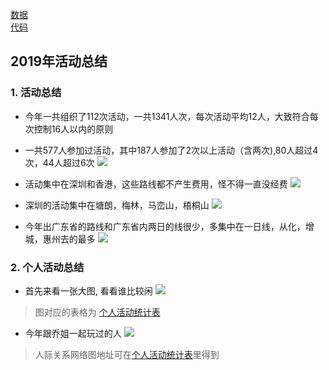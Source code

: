 [数据](https://github.com/HikingEveryWeek/Activities/blob/master/Summay_2019/Data/2019_activities.xlsx)  
[代码](https://github.com/HikingEveryWeek/Activities/blob/master/Summay_2019/Report.r)  
## 2019年活动总结
### 1. 活动总结
* 今年一共组织了112次活动，一共1341人次，每次活动平均12人，大致符合每次控制16人以内的原则
* 一共577人参加过活动，其中187人参加了2次以上活动（含两次),80人超过4次，44人超过6次
![](https://github.com/HikingEveryWeek/Activities/blob/master/Summay_2019/Figure/Summary.jpeg)

* 活动集中在深圳和香港，这些路线都不产生费用，怪不得一直没经费
![](https://github.com/HikingEveryWeek/Activities/blob/master/Summay_2019/Figure/region.jpeg)
* 深圳的活动集中在塘朗，梅林，马峦山，梧桐山
![](https://github.com/HikingEveryWeek/Activities/blob/master/Summay_2019/Figure/subregion.jpeg)

* 今年出广东省的路线和广东省内两日的线很少，多集中在一日线，从化，增城，惠州去的最多
![](https://github.com/HikingEveryWeek/Activities/blob/master/Summay_2019/Figure/remote.jpeg)

### 2. 个人活动总结
* 首先来看一张大图, 看看谁比较闲
![](https://github.com/HikingEveryWeek/Activities/blob/master/Summay_2019/Figure/personActivities.jpeg)

> 图对应的表格为 [个人活动统计表](https://docs.qq.com/sheet/DUXpnSGN4emtMWWlF?c=A1A0A0)

* 今年跟乔姐一起玩过的人
![](https://github.com/HikingEveryWeek/Activities/blob/master/Summay_2019/Interaction/%E5%B0%8F%E4%B9%94.jpeg)

> 人际关系网络图地址可在[个人活动统计表](https://docs.qq.com/sheet/DUXpnSGN4emtMWWlF?c=A1A0A0)里得到
